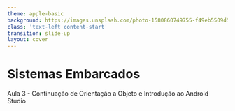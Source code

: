 ```yaml
---
theme: apple-basic
background: https://images.unsplash.com/photo-1580860749755-f49eb5509d55?crop=entropy&cs=tinysrgb&fit=max&fm=jpg&ixid=Mnw0MDk4NDh8MHwxfGFsbHx8fHx8fHx8fDE2NzkyNzI3MDA&ixlib=rb-4.0.3&q=80&w=1080
class: 'text-left content-start'
transition: slide-up
layout: cover
---
```


# Sistemas Embarcados

<div>

Aula 3 - Continuação de Orientação a Objeto e Introdução ao Android Studio

</div>